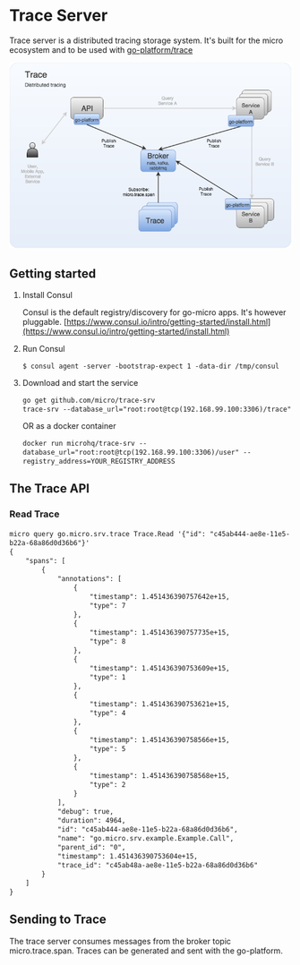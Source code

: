 # Trace Server

Trace server is a distributed tracing storage system. It's built for the micro ecosystem and to be used with [go-platform/trace](https:/github.com/micro/go-platform/trace)

![trace](trace.png)

## Getting started

1. Install Consul

	Consul is the default registry/discovery for go-micro apps. It's however pluggable.
	[https://www.consul.io/intro/getting-started/install.html](https://www.consul.io/intro/getting-started/install.html)

2. Run Consul
	```
	$ consul agent -server -bootstrap-expect 1 -data-dir /tmp/consul
	```

3. Download and start the service

	```shell
	go get github.com/micro/trace-srv
	trace-srv --database_url="root:root@tcp(192.168.99.100:3306)/trace"
	```

	OR as a docker container

	```shell
	docker run microhq/trace-srv --database_url="root:root@tcp(192.168.99.100:3306)/user" --registry_address=YOUR_REGISTRY_ADDRESS
	```

## The Trace API

### Read Trace
```shell
micro query go.micro.srv.trace Trace.Read '{"id": "c45ab444-ae8e-11e5-b22a-68a86d0d36b6"}'
{
	"spans": [
		{
			"annotations": [
				{
					"timestamp": 1.451436390757642e+15,
					"type": 7
				},
				{
					"timestamp": 1.451436390757735e+15,
					"type": 8
				},
				{
					"timestamp": 1.451436390753609e+15,
					"type": 1
				},
				{
					"timestamp": 1.451436390753621e+15,
					"type": 4
				},
				{
					"timestamp": 1.451436390758566e+15,
					"type": 5
				},
				{
					"timestamp": 1.451436390758568e+15,
					"type": 2
				}
			],
			"debug": true,
			"duration": 4964,
			"id": "c45ab444-ae8e-11e5-b22a-68a86d0d36b6",
			"name": "go.micro.srv.example.Example.Call",
			"parent_id": "0",
			"timestamp": 1.451436390753604e+15,
			"trace_id": "c45ab48a-ae8e-11e5-b22a-68a86d0d36b6"
		}
	]
}
```

## Sending to Trace

The trace server consumes messages from the broker topic micro.trace.span. Traces can be generated and sent with the go-platform.
